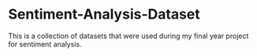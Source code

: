 # Sentiment-Analysis-Dataset
This is a collection of datasets that were used during my final year project for sentiment analysis.
